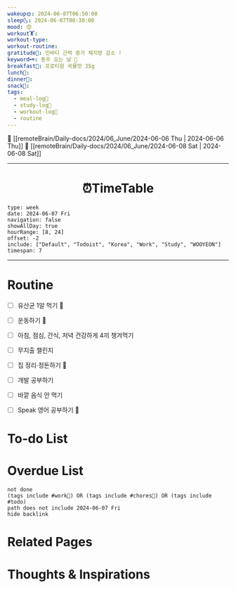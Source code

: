 ```yaml
---
wakeup🌞: 2024-06-07T06:50:00
sleep🌜: 2024-06-07T00:30:00
mood: 😍
workout🏋️: 
workout-type: 
workout-routine: 
gratitude🙏: 인바디 근력 증가 체지방 감소 !
keyword🗝️: 동우 오는 날 💝
breakfast🍳: 프로티원 곡물맛 35g
lunch🍚: 
dinner🥗: 
snack🍬: 
tags:
  - meal-log📝
  - study-log📓
  - workout-log💪
  - routine
---
```


🔺 [[remoteBrain/Daily-docs/2024/06_June/2024-06-06 Thu | 2024-06-06 Thu]]
🔻 [[remoteBrain/Daily-docs/2024/06_June/2024-06-08 Sat | 2024-06-08 Sat]]
___
<h1> <center>⏰TimeTable </center> </h1>

```gEvent
type: week
date: 2024-06-07 Fri
navigation: false
showAllDay: true
hourRange: [8, 24]
offset: -2
include: ["Default", "Todoist", "Korea", "Work", "Study", "WOOYEON"]
timespan: 7
```

--- 


# Routine 

- [ ] 유산균 1알 먹기 🔼 
- [ ] 운동하기 🔼
- [ ] 아침, 점심, 간식, 저녁 건강하게 4끼 챙겨먹기
- [ ] 무지출 챌린지 
- [ ] 집 정리·정돈하기 🔼
- [ ] 개발 공부하기
- [ ] 바깥 음식 안 먹기 
- [ ] Speak 영어 공부하기 🔼 


# To-do List


# Overdue List
```tasks
not done
(tags include #work💼) OR (tags include #chores🧺) OR (tags include #todo)
path does not include 2024-06-07 Fri
hide backlink
```

# Related Pages



# Thoughts & Inspirations

